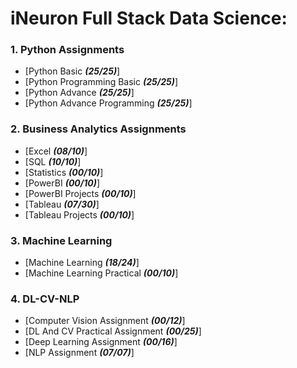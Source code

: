 # iNeuron Full Stack Data Science:

### 1. Python Assignments
- [Python Basic ***(25/25)***]
- [Python Programming Basic ***(25/25)***]
- [Python Advance ***(25/25)***]
- [Python Advance Programming ***(25/25)***]

### 2. Business Analytics Assignments
- [Excel ***(08/10)***]
- [SQL ***(10/10)***]
- [Statistics ***(00/10)***]
- [PowerBI ***(00/10)***]
- [PowerBI Projects ***(00/10)***]
- [Tableau ***(07/30)***]
- [Tableau Projects ***(00/10)***]
### 3. Machine Learning
- [Machine Learning ***(18/24)***]
- [Machine Learning Practical ***(00/10)***]

### 4. DL-CV-NLP
- [Computer Vision Assignment ***(00/12)***]
- [DL And CV Practical Assignment ***(00/25)***]
- [Deep Learning Assignment ***(00/16)***]
- [NLP Assignment ***(07/07)***]
